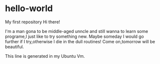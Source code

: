 # hello-world
My first repository
Hi there!

I'm a man gona to be middle-aged unncle and still wanna to learn some programe,I just like to try something new.
Maybe someday I would go further if I try,otherwise I die in the dull routines!
Come on,tomorrow will be beautiful.

This line is generated in my Ubuntu Vm.
